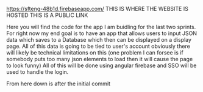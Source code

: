 https://sfteng-48b1d.firebaseapp.com/ THIS IS WHERE THE WEBSITE IS HOSTED THIS IS A PUBLIC LINK

Here you will find the code for the app I am buidling for the last two sprints. For right now my end goal is to have an app that allows users to input JSON data which saves to a Database which then can be displayed on a display page. All of this data is going to be tied to user's account obviously there will likely be technical limitations on this (one problem I can forsee is if somebody puts too many json elements to load then it will cause the page to look funny) All of this will be done using angular firebase and SSO will be used to handle the login.  

From here down is after the initial commit